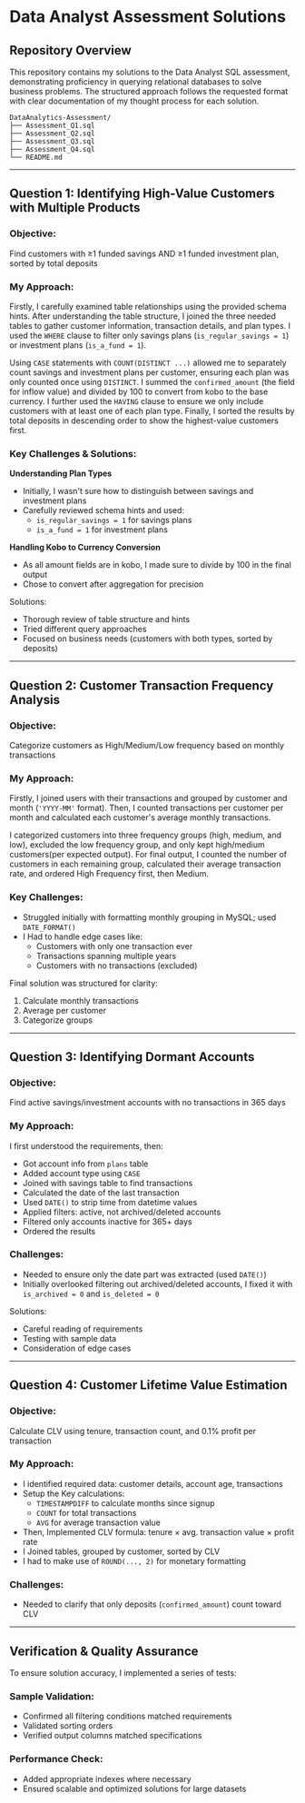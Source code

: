 # Data Analyst Assessment Solutions

## Repository Overview

This repository contains my solutions to the Data Analyst SQL assessment, demonstrating proficiency in querying relational databases to solve business problems. The structured approach follows the requested format with clear documentation of my thought process for each solution.

```
DataAnalytics-Assessment/
├── Assessment_Q1.sql
├── Assessment_Q2.sql
├── Assessment_Q3.sql
├── Assessment_Q4.sql
└── README.md
```

---

## Question 1: Identifying High-Value Customers with Multiple Products

### Objective:
Find customers with ≥1 funded savings AND ≥1 funded investment plan, sorted by total deposits

### My Approach:
Firstly, I carefully examined table relationships using the provided schema hints. After understanding the table structure, I joined the three needed tables to gather customer information, transaction details, and plan types. I used the `WHERE` clause to filter only savings plans (`is_regular_savings = 1`) or investment plans (`is_a_fund = 1`). 

Using `CASE` statements with `COUNT(DISTINCT ...)` allowed me to separately count savings and investment plans per customer, ensuring each plan was only counted once using `DISTINCT`. I summed the `confirmed_amount` (the field for inflow value) and divided by 100 to convert from kobo to the base currency. I further used the `HAVING` clause to ensure we only include customers with at least one of each plan type. Finally, I sorted the results by total deposits in descending order to show the highest-value customers first.

### Key Challenges & Solutions:

**Understanding Plan Types**  
- Initially, I wasn't sure how to distinguish between savings and investment plans  
- Carefully reviewed schema hints and used:
  - `is_regular_savings = 1` for savings plans
  - `is_a_fund = 1` for investment plans  

**Handling Kobo to Currency Conversion**  
- As all amount fields are in kobo, I made sure to divide by 100 in the final output  
- Chose to convert after aggregation for precision  

Solutions:  
- Thorough review of table structure and hints  
- Tried different query approaches  
- Focused on business needs (customers with both types, sorted by deposits)  

---

## Question 2: Customer Transaction Frequency Analysis

### Objective:
Categorize customers as High/Medium/Low frequency based on monthly transactions

### My Approach:
Firstly, I joined users with their transactions and grouped by customer and month (`'YYYY-MM'` format). Then, I counted transactions per customer per month and calculated each customer's average monthly transactions. 

I categorized customers into three frequency groups (high, medium, and low), excluded the low frequency group, and only kept high/medium customers(per expected output). For final output, I counted the number of customers in each remaining group, calculated their average transaction rate, and ordered High Frequency first, then Medium.

### Key Challenges:
- Struggled initially with formatting monthly grouping in MySQL; used `DATE_FORMAT()`
- I Had to handle edge cases like:
  - Customers with only one transaction ever
  - Transactions spanning multiple years
  - Customers with no transactions (excluded)

Final solution was structured for clarity:  
1. Calculate monthly transactions  
2. Average per customer  
3. Categorize groups  

---

## Question 3: Identifying Dormant Accounts

### Objective:
Find active savings/investment accounts with no transactions in 365 days

### My Approach:
I first understood the requirements, then:  
- Got account info from `plans` table  
- Added account type using `CASE`  
- Joined with savings table to find transactions  
- Calculated the date of the last transaction  
- Used `DATE()` to strip time from datetime values  
- Applied filters: active, not archived/deleted accounts  
- Filtered only accounts inactive for 365+ days  
- Ordered the results

### Challenges:
- Needed to ensure only the date part was extracted (used `DATE()`)
- Initially overlooked filtering out archived/deleted accounts, I fixed it with `is_archived = 0` and `is_deleted = 0`

Solutions:  
- Careful reading of requirements  
- Testing with sample data  
- Consideration of edge cases  

---

## Question 4: Customer Lifetime Value Estimation

### Objective:
Calculate CLV using tenure, transaction count, and 0.1% profit per transaction

### My Approach:
- I identified required data: customer details, account age, transactions  
- Setup the Key calculations:
  - `TIMESTAMPDIFF` to calculate months since signup  
  - `COUNT` for total transactions  
  - `AVG` for average transaction value  
- Then, Implemented CLV formula: tenure × avg. transaction value × profit rate  
- I Joined tables, grouped by customer, sorted by CLV  
- I had to make use of `ROUND(..., 2)` for monetary formatting  

### Challenges:
- Needed to clarify that only deposits (`confirmed_amount`) count toward CLV  

---

## Verification & Quality Assurance

To ensure solution accuracy, I implemented a series of tests:

### Sample Validation:
- Confirmed all filtering conditions matched requirements  
- Validated sorting orders  
- Verified output columns matched specifications  

### Performance Check:
- Added appropriate indexes where necessary  
- Ensured scalable and optimized solutions for large datasets